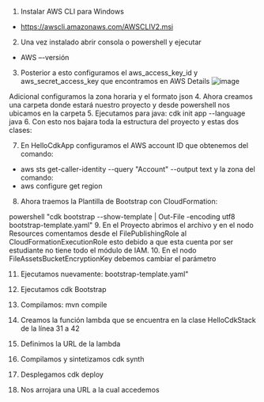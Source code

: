 1. Instalar AWS CLI para Windows
- https://awscli.amazonaws.com/AWSCLIV2.msi
2. Una vez instalado abrir consola o powershell y ejecutar
- AWS –-versión
3. Posterior a esto configuramos el aws_access_key_id y aws_secret_access_key que encontramos en AWS Details
![image](https://github.com/user-attachments/assets/f44e27bb-0fd5-4dde-8505-e335aed54874)


Adicional configuramos la zona horaria y el formato json
4. Ahora creamos una carpeta donde estará nuestro proyecto y desde powershell nos ubicamos en la carpeta
5. Ejecutamos para java:
cdk init app --language java
6. Con esto nos bajara toda la estructura del proyecto y estas dos clases:

7. En HelloCdkApp configuramos el AWS account ID que obtenemos del comando:
- aws sts get-caller-identity --query "Account" --output text
y la zona del comando:
- aws configure get region

8. Ahora traemos la Plantilla de Bootstrap con CloudFormation:

powershell "cdk bootstrap --show-template | Out-File -encoding utf8 bootstrap-template.yaml"
9. En el Proyecto abrimos el archivo y en el nodo Resources comentamos desde el FilePublishingRole al CloudFormationExecutionRole esto debido a que esta cuenta por ser estudiante no tiene todo el módulo de IAM.
10. En el nodo FileAssetsBucketEncryptionKey debemos cambiar el parámetro 

11. Ejecutamos nuevamente:
bootstrap-template.yaml"
12. Ejecutamos
cdk Bootstrap
13. Compilamos:
mvn compile
14. Creamos la función lambda que se encuentra en la clase HelloCdkStack de la línea 31 a 42 
15. Definimos la URL de la lambda


16. Compilamos y sintetizamos 
cdk synth
17. Desplegamos
cdk deploy
18. Nos arrojara una URL a la cual accedemos



